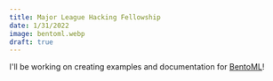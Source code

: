 ```yaml
---
title: Major League Hacking Fellowship
date: 1/31/2022
image: bentoml.webp
draft: true
---
```


I'll be working on creating examples and documentation for [BentoML](https://github.com/bentoml/BentoML)!
